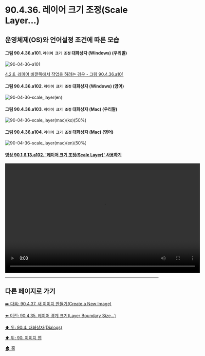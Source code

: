 # 90.4.36. 레이어 크기 조정(Scale Layer...)
## 운영체제(OS)와 언어설정 조건에 따른 모습

<a id="90-04-36-a101"></a>

#### 그림 90.4.36.a101. `레이어 크기 조정` 대화상자 (Windows) (우리말)
![90-04-36-a101](https://github.com/wonder13662/gimp/assets/15767104/2425d28c-3011-4c27-afed-728c962aff00)

[4.2.6. 레이어 바깥쪽에서 작업을 하려는 경우 - 그림 90.4.36.a101](./04-02-06-you-are-trying-to-act-outside-the-layer.md#90-04-36-a101)

<a id="90-04-36-a102"></a>

#### 그림 90.4.36.a102. `레이어 크기 조정` 대화상자 (Windows) (영어)
![90-04-36-scale_layer(en)](https://github.com/wonder13662/gimp/assets/15767104/1839595c-ee1b-4654-8d87-f81e7689e9f8)

#### 그림 90.4.36.a103. `레이어 크기 조정` 대화상자 (Mac) (우리말)
![90-04-36-scale_layer(mac)(ko)(50%)](https://github.com/wonder13662/gimp/assets/15767104/57e5c9df-d344-4233-bf11-81ceec01bedf)

#### 그림 90.4.36.a104. `레이어 크기 조정` 대화상자 (Mac) (영어)
![90-04-36-scale_layer(mac)(en)(50%)](https://github.com/wonder13662/gimp/assets/15767104/a27e270f-09eb-4b91-af95-a62fbbbe19eb)

<a id="90-01-06-13-a102"></a>

#### [영상 90.1.6.13.a102. '레이어 크기 조정(Scale Layer)' 사용하기](./90-01-06-13-scale_layer.md#90-01-06-13-a102)
<video controls="controls" width="640" height="360" environment="MacOS:Sonoma 14.2.1 GIMP 2.10.36" src="https://github.com/wonder13662/gimp/assets/15767104/8fe93a42-c805-4b1a-8b15-2d1765da17f4"></video>

***

## 다른 페이지로 가기
[➡️ 다음: 90.4.37. 새 이미지 만들기(Create a New Image)](./90-04-0037-create_a_new_image.md)

[⬅️ 이전: 90.4.35. 레이어 경계 크기(Layer Boundary Size...)](./90-04-0035-layer_to_boundary_size.md)

[⬆️ 위: 90.4. 대화상자(Dialogs)](./90-04-0000-dialogs.md)

[⬆️ 위: 90. 이미지 맵](./90-00-image-map.md)

[🏠 홈](./00-home.md)
